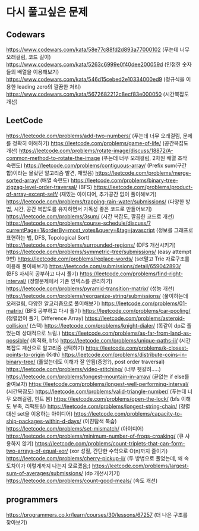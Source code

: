 # 다시 풀고싶은 문제

## Codewars

https://www.codewars.com/kata/58e77c88fd2d893a77000102 (푸는데 너무 오래걸림, 코드 길이)
https://www.codewars.com/kata/5263c6999e0f40dee200059d (인접한 숫자들의 배열을 이용해보기)
https://www.codewars.com/kata/546d15cebed2e10334000ed9 (정규식을 이용한 leading zero의 깔끔한 처리)
https://www.codewars.com/kata/5672682212c8ecf83e000050 (시간복잡도 개선)

## LeetCode

https://leetcode.com/problems/add-two-numbers/ (푸는데 너무 오래걸림, 문제를 정확히 이해하기)
https://leetcode.com/problems/game-of-life/ (공간복잡도 개선)
https://leetcode.com/problems/rotate-image/discuss/18872/A-common-method-to-rotate-the-image (푸는데 너무 오래걸림, 2차원 배열 조작 숙련도)
https://leetcode.com/problems/contiguous-array/ (Prefix sum(구간 합)이라는 몰랐던 알고리즘 발견, 재밌음)
https://leetcode.com/problems/merge-sorted-array/ (배열 숙련도)
https://leetcode.com/problems/binary-tree-zigzag-level-order-traversal/ (BFS)
https://leetcode.com/problems/product-of-array-except-self/ (재밌는 아이디어, 추가공간 없이 풀이해보기)
https://leetcode.com/problems/trapping-rain-water/submissions/ (다양한 방법, 시간, 공간 복잡도를 유지하면서 가독성 좋은 코드로 만들어보기)
https://leetcode.com/problems/3sum/ (시간 복잡도, 깔끔한 코드로 개선)
https://leetcode.com/problems/course-schedule/discuss/?currentPage=1&orderBy=most_votes&query=&tag=javascript (정보를 그래프로 표현하는 법, DFS, Topological Sort)
https://leetcode.com/problems/surrounded-regions/ (DFS 개선시키기)
https://leetcode.com/problems/symmetric-tree/submissions/ (easy attempt 9번)
https://leetcode.com/problems/replace-words/ (set말고 Trie 자료구조를 이용해 풀이해보기)
https://leetcode.com/submissions/detail/659042893/ (BFS 자세히 공부하고 다시 풀기)
https://leetcode.com/problems/find-right-interval/ (정렬문제에서 기존 인덱스를 관리하기)
https://leetcode.com/problems/pyramid-transition-matrix/ (성능 개선)
https://leetcode.com/problems/reorganize-string/submissions/ (풀이하는데 오래걸림, 다양한 알고리즘으로 풀이해보기)
https://leetcode.com/problems/01-matrix/ (BFS 공부하고 다시 풀기)
https://leetcode.com/problems/car-pooling/ (정렬없이 풀기, Difference Array)
https://leetcode.com/problems/asteroid-collision/ (스택)
https://leetcode.com/problems/knight-dialer/ (똑같이 dp로 풀었는데 상대적으로 느림.)
https://leetcode.com/problems/as-far-from-land-as-possible/ (최적화, bfs)
https://leetcode.com/problems/unique-paths-ii/ (시간복잡도 계산으로 알고리즘 선택하기)
https://leetcode.com/problems/k-closest-points-to-origin (K-th)
https://leetcode.com/problems/distribute-coins-in-binary-tree/ (풀었는데도 이해가 잘 안됨(증명?), post order traversal)
https://leetcode.com/problems/video-stitching/ (너무 헷갈려.....)
https://leetcode.com/problems/longest-mountain-in-array/ (끝없는 if else를 줄여보자)
https://leetcode.com/problems/longest-well-performing-interval/ (시간복잡도)
https://leetcode.com/problems/valid-triangle-number/ (푸는데 너무 오래걸림, 힌트 봄)
https://leetcode.com/problems/open-the-lock/ (bfs 이해도 부족, 리팩토링)
https://leetcode.com/problems/longest-string-chain/ (정렬대신 set을 이용하는 아이디어)
https://leetcode.com/problems/capacity-to-ship-packages-within-d-days/ (이진탐색 복습)
https://leetcode.com/problems/set-mismatch/ (아이디어)
https://leetcode.com/problems/minimum-number-of-frogs-croaking/ (큐 사용하지 않기)
https://leetcode.com/problems/count-triplets-that-can-form-two-arrays-of-equal-xor/ (xor 성질, 간단한 수학으로 O(n)까지 줄이기)
https://leetcode.com/problems/cherry-pickup-ii/ (두 방법으로 풀었는데, 왜 속도차이가 이렇게까지 나는지 모르겠음;)
https://leetcode.com/problems/largest-sum-of-averages/submissions/ (dp 개선시키기)
https://leetcode.com/problems/count-good-meals/ (속도 개선)

## programmers

https://programmers.co.kr/learn/courses/30/lessons/67257 (더 나은 구조를 찾아보기)
